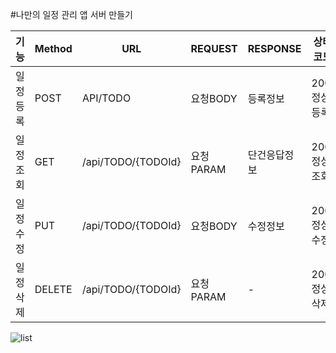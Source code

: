 #나만의 일정 관리 앱 서버 만들기



|기능|Method|URL|REQUEST|RESPONSE|상태코드|
|------|---|---|---|---|---|
|일정등록|POST|API/TODO|요청BODY|등록정보|200:정상등록|
|일정조회|GET|/api/TODO/{TODOId}|요청PARAM|단건응답정보|200:정상조회|
|일정수정|PUT|/api/TODO/{TODOId}|요청BODY|수정정보|200:정상수정|
|일정삭제|DELETE|/api/TODO/{TODOId}|요청PARAM|-|200:정상삭제|


![list](https://github.com/user-attachments/assets/d3622ea7-77ff-48ae-83c9-5ea8189e0d23)

